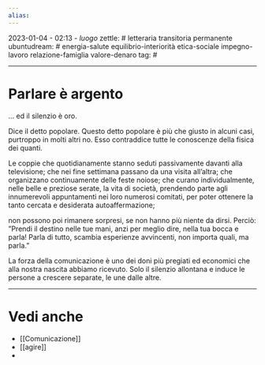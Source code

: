 ```yaml
---
alias: 
---
```

2023-01-04 - 02:13 - *luogo*
zettle: # letteraria transitoria permanente
ubuntudream: # energia-salute equilibrio-interiorità etica-sociale impegno-lavoro relazione-famiglia valore-denaro 
tag: #

---
# Parlare è argento
… ed il silenzio è oro.

Dice il detto popolare. 
Questo detto popolare è più che giusto in alcuni casi, purtroppo in molti altri no. Esso contraddice tutte le conoscenze della fisica dei quanti. 

Le coppie che quotidianamente stanno seduti passivamente davanti alla televisione; che nei fine settimana passano da una visita all’altra; che organizzano continuamente delle feste noiose; che curano individualmente, nelle belle e preziose serate, la vita di società, prendendo parte agli innumerevoli appuntamenti nei loro numerosi comitati, per poter ottenere la tanto cercata e desiderata autoaffermazione; 

non possono poi rimanere sorpresi, se non hanno più niente da dirsi. 
Perciò:
”Prendi il destino nelle tue mani, anzi per meglio dire, nella tua bocca e parla! Parla di tutto, scambia esperienze avvincenti, non importa quali, ma parla.” 

La forza della comunicazione è uno dei doni più pregiati ed economici che alla nostra nascita abbiamo ricevuto. Solo il silenzio allontana e induce le persone a crescere separate, le une dalle altre.



---
# Vedi anche
- [[Comunicazione]]
- [[agire]]
- 
